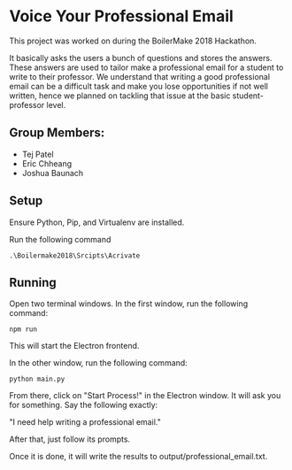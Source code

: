 # Voice Your Professional Email

This project was worked on during the BoilerMake 2018 Hackathon. 

It basically asks the users a bunch of questions and stores the answers. These answers are used to tailor make a professional email for a student to write to their professor. We understand that writing a good professional email can be a difficult task and make you lose opportunities if not well written, hence we planned on tackling that issue at the basic student-professor level.

## Group Members:
- Tej Patel
- Eric Chheang
- Joshua Baunach

## Setup

Ensure Python, Pip, and Virtualenv are installed.

Run the following command

```
.\Boilermake2018\Srcipts\Acrivate
```

## Running

Open two terminal windows. In the first window, run the following command:

```
npm run
```
This will start the Electron frontend.

In the other window, run the following command:

```
python main.py
```

From there, click on "Start Process!" in the Electron window. It will ask you for something. Say the following exactly:

"I need help writing a professional email."

After that, just follow its prompts.

Once it is done, it will write the results to output/professional_email.txt.
